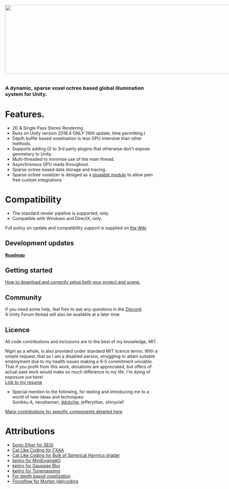 <p align="center" style="display: inline-block;"><img height="225px" width="900px" src="https://nkli.net/Files/Nigiri/Images/Promotional/Nigiri%20cover%20header%20-%20Github.png"></p>

### A dynamic, sparse voxel octree based global illumination system for Unity.

# Features.
* 2D & Single Pass Stereo Rendering
* Runs on Unity version 2018.4 ONLY (Will update, time permitting.)
* Depth buffer based voxelisation is less GPU intensive than other methods.
* Supports adding GI to 3rd party plugins that otherwise don't expose geometary to Unity.
* Multi-threaded to minimise use of the main thread.
* Asynchronous GPU reads throughout.
* Sparse octree based data storage and tracing.
* Sparse octree voxelizer is desiged as a [plugable module](https://github.com/ninlilizi/Nigiri/wiki/Module:-SVO-Voxelizer) to allow pain free custom integrations

# Compatibility
* The standard render pipeline is supported, only.
* Compatible with Windows and DirectX, only.  

Full policy on update and compatibility support is supplied on [the Wiki](https://github.com/ninlilizi/Nigiri/wiki)


## Development updates
[**Roadmap**](https://github.com/ninlilizi/Nigiri/wiki/Roadmap)  


## Getting started
[How to download and correctly setup both your project and scene.](https://github.com/ninlilizi/Nigiri/wiki/Getting-started)  


## Community
If you need some help, feel free to ask any questions in the [Discord](https://discord.gg/QQspUgm).   
A Unity Forum thread will also be available at a later time.

## Licence
All code contributions and inclusions are to the best of my knowledge, MIT.

Nigiri as a whole, is also provided under standard MIT licence terms. With a simple request, that as I am a disabled person, struggling to attain suitable employment due to my health issues making a 9-5 commitment unviable. That if you profit from this work, donations are appreciated, but offers of actual paid work would make so much difference to my life. I'm dying of exposure out here!</br>
[Link to my resume](https://nkli.net/Files/Abigail%20Hocking%20-%20Resume.pdf)</br>

* Special mention to the following, for testing and introducing me to a world of new ideas and techniques:</br>
Sonikku A, neoshaman, [ddutchie](https://github.com/ddutchie), jefferytitan, shinyclef

[Major contributions for specific components detailed here](https://github.com/ninlilizi/Nigiri/blob/master/LICENSE)</br>


# Attributions
* [Sonic Ether for SEGI](https://github.com/sonicether/SEGI)<br>
* [Cat Like Coding for FXAA](https://catlikecoding.com/unity/tutorials/advanced-rendering/fxaa/)<br>
* [Cat Like Coding for Bulk of Spherical Harmics shader](https://catlikecoding.com/unity/tutorials/rendering/part-20/)<br>
* [keijiro for MiniEngineAO](https://github.com/keijiro/MiniEngineAO)<br>
* [keijiro for Gaussian Blur](https://github.com/keijiro)
* [keijiro for Tonemapping](https://github.com/keijiro/ColorSuite)
* [For depth based voxelization](https://github.com/parikshit6321/PVGI/blob/master/Assets/ProgressiveVoxelizedGI/Shaders/VoxelGridEntry.compute)
* [Forceflow for Morten (de)coding](https://github.com/Forceflow/libmorton)
